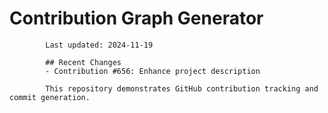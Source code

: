 # Contribution Graph Generator
            
            Last updated: 2024-11-19
            
            ## Recent Changes
            - Contribution #656: Enhance project description
            
            This repository demonstrates GitHub contribution tracking and commit generation.
        